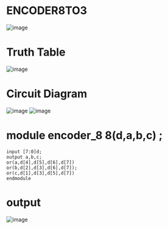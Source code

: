 # ENCODER8TO3
![image](https://github.com/RESMIRNAIR/ENCODER3TO8/assets/154305926/824226c8-c767-44b5-ab35-26fed65b195e)
# Truth Table
![image](https://github.com/RESMIRNAIR/ENCODER3TO8/assets/154305926/e228c14b-b814-40c8-92eb-748d48570c04)
# Circuit Diagram
![image](https://github.com/RESMIRNAIR/ENCODER3TO8/assets/154305926/6fa5fe84-fe6f-472d-b9c0-e6dfa17413d3)
![image](https://github.com/RESMIRNAIR/ENCODER3TO8/assets/154305926/7d147e2a-ba03-4714-baee-17615c9c50c1)
# module encoder_8 8(d,a,b,c) ;
```
input [7:0]d;
output a,b,c;
or(a,d[4],d[5],d[6],d[7])
or(b,d[2],d[3],d[6],d[7]);
or(c,d[1],d[3],d[5],d[7])
endmodule
```

# output
![image](https://github.com/Sairam1034/ENCODER8TO3/assets/161026996/d3942204-b3e0-4964-a20e-ad8fbe81b98d)
